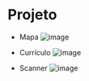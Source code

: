 # Projeto


* Mapa
![image](https://user-images.githubusercontent.com/54962431/179033550-e1d8ec44-2813-49be-8631-e3105be07815.png)

* Currículo
![image](https://user-images.githubusercontent.com/54962431/179033240-7c3f300f-145d-4ec8-bc9d-373e98e0a567.png)

* Scanner
![image](https://user-images.githubusercontent.com/54962431/179033196-31d767c6-3eb6-425d-a6d3-259336f388cb.png)
